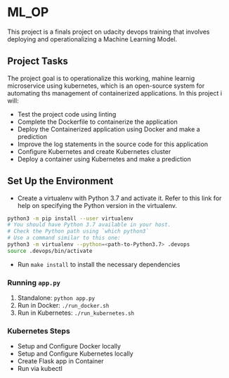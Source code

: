 # ML_OP

This project is a finals project on udacity devops training that involves deploying and operationalizing a Machine Learning Model.

## Project Tasks
The project goal is to operationalize this working, mahine learnig microservice using kubernetes, which is an open-source system for automating ths management of containerized applications. In this project i will:

* Test the project code using linting
* Complete the Dockerfile to containerize the application
* Deploy the Containerized application using Docker and make a prediction
* Improve the log statements in the source code for this application
* Configure Kubernetes and create Kubernetes cluster
* Deploy a container using Kubernetes and make a prediction

## Set Up the Environment


* Create a virtualenv with Python 3.7 and activate it. Refer to this link for help on specifying the Python version in the virtualenv. 
```bash
python3 -m pip install --user virtualenv
# You should have Python 3.7 available in your host. 
# Check the Python path using `which python3`
# Use a command similar to this one:
python3 -m virtualenv --python=<path-to-Python3.7> .devops
source .devops/bin/activate
```
* Run `make install` to install the necessary dependencies

### Running `app.py`

1. Standalone:  `python app.py`
2. Run in Docker:  `./run_docker.sh`
3. Run in Kubernetes:  `./run_kubernetes.sh`

### Kubernetes Steps

* Setup and Configure Docker locally
* Setup and Configure Kubernetes locally
* Create Flask app in Container
* Run via kubectl




